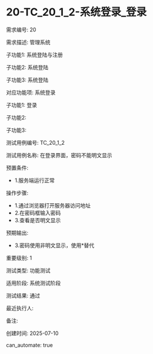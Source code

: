 # 20-TC_20_1_2-系统登录_登录

需求编号: 20

需求描述: 管理系统

子功能1: 系统登陆与注册

子功能2: 系统登陆

子功能3: 系统登陆


对应功能项: 系统登录

子功能1: 登录

子功能2: 

子功能3: 


测试用例编号: TC_20_1_2

测试用例名称: 在登录界面，密码不能明文显示

预置条件:
- 1.服务端运行正常

操作步骤:
- 1.通过浏览器打开服务器访问地址
- 2.在密码框输入密码
- 3.查看是否明文显示

预期输出:
- 3.密码使用非明文显示，使用*替代

重要级别: 1

测试类型: 功能测试

适用阶段: 系统测试阶段

测试结果: 通过

最近执行人: 

备注: 

创建时间: 2025-07-10

can_automate: true
